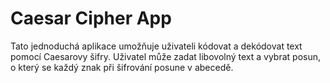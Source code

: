 # Caesar Cipher App
Tato jednoduchá aplikace umožňuje uživateli kódovat a dekódovat text pomocí Caesarovy šifry. Uživatel může zadat libovolný text a vybrat posun, o který se každý znak při šifrování posune v abecedě.
